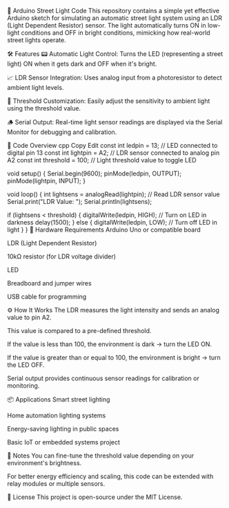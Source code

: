 🔆 Arduino Street Light Code
This repository contains a simple yet effective Arduino sketch for simulating an automatic street light system using an LDR (Light Dependent Resistor) sensor. The light automatically turns ON in low-light conditions and OFF in bright conditions, mimicking how real-world street lights operate.

🛠️ Features
📟 Automatic Light Control: Turns the LED (representing a street light) ON when it gets dark and OFF when it's bright.

📈 LDR Sensor Integration: Uses analog input from a photoresistor to detect ambient light levels.

🔧 Threshold Customization: Easily adjust the sensitivity to ambient light using the threshold value.

🪵 Serial Output: Real-time light sensor readings are displayed via the Serial Monitor for debugging and calibration.

🧾 Code Overview
cpp
Copy
Edit
const int ledpin = 13;       // LED connected to digital pin 13
const int lightpin = A2;     // LDR sensor connected to analog pin A2
const int threshold = 100;   // Light threshold value to toggle LED

void setup() {
  Serial.begin(9600);
  pinMode(ledpin, OUTPUT);
  pinMode(lightpin, INPUT);
}

void loop() {
  int lightsens = analogRead(lightpin); // Read LDR sensor value
  Serial.print("LDR Value: ");
  Serial.println(lightsens);

  if (lightsens < threshold) {
    digitalWrite(ledpin, HIGH);  // Turn on LED in darkness
    delay(1500);
  } else {
    digitalWrite(ledpin, LOW);   // Turn off LED in light
  }
}
🧰 Hardware Requirements
Arduino Uno or compatible board

LDR (Light Dependent Resistor)

10kΩ resistor (for LDR voltage divider)

LED

Breadboard and jumper wires

USB cable for programming

⚙️ How It Works
The LDR measures the light intensity and sends an analog value to pin A2.

This value is compared to a pre-defined threshold.

If the value is less than 100, the environment is dark → turn the LED ON.

If the value is greater than or equal to 100, the environment is bright → turn the LED OFF.

Serial output provides continuous sensor readings for calibration or monitoring.

📦 Applications
Smart street lighting

Home automation lighting systems

Energy-saving lighting in public spaces

Basic IoT or embedded systems project

📌 Notes
You can fine-tune the threshold value depending on your environment's brightness.

For better energy efficiency and scaling, this code can be extended with relay modules or multiple sensors.

📄 License
This project is open-source under the MIT License.

